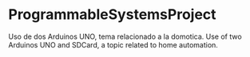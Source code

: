 # ProgrammableSystemsProject
Uso de dos Arduinos UNO, tema relacionado a la domotica.
Use of two Arduinos UNO and SDCard, a topic related to home automation.
